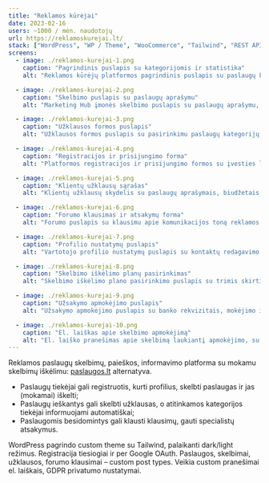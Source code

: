 ```yaml
---
title: "Reklamos kūrėjai"
date: 2023-02-16
users: ~1000 / mėn. naudotojų
url: https://reklamoskurejai.lt/
stack: ["WordPress", "WP / Theme", "WooCommerce", "Tailwind", "REST API"]
screens:
  - image: ./reklamos-kurejai-1.png
    caption: "Pagrindinis puslapis su kategorijomis ir statistika"
    alt: "Reklamos kūrėjų platformos pagrindinis puslapis su paslaugų kategorijų sąrašu, statistikos skaičiais ir mygtuku gauti pasiūlymus"

  - image: ./reklamos-kurejai-2.png
    caption: "Skelbimo puslapis su paslaugų aprašymu"
    alt: "Marketing Hub įmonės skelbimo puslapis su paslaugų aprašymu, kontaktine informacija ir nemokamos konsultacijos pasiūlymu"

  - image: ./reklamos-kurejai-3.png
    caption: "Užklausos formos puslapis"
    alt: "Užklausos formos puslapis su pasirinkimu paslaugų kategorijų, biudžeto nurodymu ir kontaktų įvedimo laukais"

  - image: ./reklamos-kurejai-4.png
    caption: "Registracijos ir prisijungimo forma"
    alt: "Platformos registracijos ir prisijungimo formos su įvesties laukais vardui, el paštui ir slaptažodžiui"

  - image: ./reklamos-kurejai-5.png
    caption: "Klientų užklausų sąrašas"
    alt: "Klientų užklausų skydelis su paslaugų aprašymais, biudžetais ir terminų informacija"

  - image: ./reklamos-kurejai-6.png
    caption: "Forumo klausimas ir atsakymų forma"
    alt: "Forumo puslapis su klausimu apie komunikacijos toną reklamos kampanijose ir atsakymų įvedimo galimybe"

  - image: ./reklamos-kurejai-7.png
    caption: "Profilio nustatymų puslapis"
    alt: "Vartotojo profilio nustatymų puslapis su kontaktų redagavimo ir pranešimų gavimo nustatymų galimybėmis"

  - image: ./reklamos-kurejai-8.png
    caption: "Skelbimo iškėlimo planų pasirinkimas"
    alt: "Skelbimo iškėlimo plano pasirinkimo puslapis su trimis skirtingo trukmės ir kainos pasiūlymais"

  - image: ./reklamos-kurejai-9.png
    caption: "Užsakymo apmokėjimo puslapis"
    alt: "Užsakymo apmokėjimo puslapis su banko rekvizitais, mokėjimo instrukcijomis ir užsakymo numeriu"

  - image: ./reklamos-kurejai-10.png
    caption: "El. laiškas apie skelbimo apmokėjimą"
    alt: "El. laiško pranešimas apie skelbimą laukiantį apmokėjimo, su mokėjimo instrukcijomis ir banko rekvizitais"
---
```


Reklamos paslaugų skelbimų, paieškos, informavimo platforma su mokamu skelbimų iškėlimu: [paslaugos.lt](https://paslaugos.lt) alternatyva.

- Paslaugų tiekėjai gali registruotis, kurti profilius, skelbti paslaugas ir jas (mokamai) iškelti;
- Paslaugų ieškantys gali skelbti užklausas, o atitinkamos kategorijos tiekėjai informuojami automatiškai;
- Paslaugomis besidomintys gali klausti klausimų, gauti specialistų atsakymus.

WordPress pagrindo custom theme su Tailwind, palaikanti dark/light režimus. Registracija tiesiogiai ir per Google OAuth. Paslaugos, skelbimai, užklausos, forumo klausimai – custom post types. Veikia custom pranešimai el. laiškais, GDPR privatumo nustatymai.